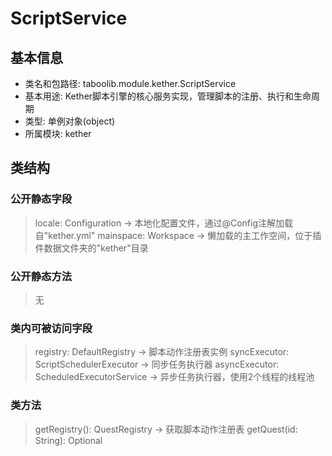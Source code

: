 # ScriptService

## 基本信息
- 类名和包路径: taboolib.module.kether.ScriptService
- 基本用途: Kether脚本引擎的核心服务实现，管理脚本的注册、执行和生命周期
- 类型: 单例对象(object)
- 所属模块: kether

## 类结构
### 公开静态字段
> locale: Configuration -> 本地化配置文件，通过@Config注解加载自"kether.yml"
> mainspace: Workspace -> 懒加载的主工作空间，位于插件数据文件夹的"kether"目录

### 公开静态方法
> 无

### 类内可被访问字段
> registry: DefaultRegistry -> 脚本动作注册表实例
> syncExecutor: ScriptSchedulerExecutor -> 同步任务执行器
> asyncExecutor: ScheduledExecutorService -> 异步任务执行器，使用2个线程的线程池

### 类方法
> getRegistry(): QuestRegistry -> 获取脚本动作注册表
> getQuest(id: String): Optional<Script> -> 根据ID获取脚本
> getQuestSettings(id: String): Map<String, Any?> -> 获取指定脚本的配置信息
> getQuests(): Map<String, Script> -> 获取所有已注册的脚本
> getRunningQuests(): Multimap<String, ScriptContext> -> 获取所有正在运行的脚本上下文
> getRunningQuests(playerIdentifier: String): List<ScriptContext> -> 获取指定玩家的所有正在运行的脚本上下文
> getExecutor(): Executor -> 获取同步任务执行器
> getAsyncExecutor(): ScheduledExecutorService -> 获取异步任务执行器
> getLocalizedText(node: String, vararg params: Any): String -> 获取本地化文本
> startQuest(context: ScriptContext) -> 启动一个脚本执行上下文
> terminateQuest(context: ScriptContext) -> 终止一个脚本执行上下文

## 实现细节
- ScriptService实现了QuestService<ScriptContext>接口，提供了Kether脚本引擎的核心功能
- 使用@Inject注解标记为自动注入的单例
- 在初始化块中调用ServiceHolder.setQuestServiceInstance(this)，将自身注册为全局服务实例
- 使用DefaultRegistry作为脚本动作注册表实现
- 同步执行器使用ScriptSchedulerExecutor，确保任务在主线程执行
- 异步执行器使用固定大小(2)的线程池
- 通过@Config注解加载本地化配置文件
- 使用mainspace(Workspace)管理脚本的加载和执行
- 本地化文本支持参数替换，使用replaceWithOrder函数

## 使用场景
> 作为Kether脚本引擎的核心服务，管理脚本的生命周期
> 提供脚本的注册、获取和执行功能
> 获取本地化的错误或提示信息
> 管理脚本的执行上下文和运行状态

## 注意事项
> 服务在初始化时会自动注册为全局单例，确保唯一性
> locale变量使用lateinit修饰，使用前应确保已初始化
> mainspace是懒加载的，首次访问时会创建工作空间
> 异步执行器使用固定大小的线程池，注意资源管理和可能的线程饥饿问题
> getLocalizedText方法在locale未初始化时会返回格式化的节点名和参数
